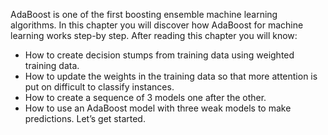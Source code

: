 AdaBoost is one of the first boosting ensemble machine learning algorithms. In this chapter you
will discover how AdaBoost for machine learning works step-by step. After reading this chapter
you will know:
- How to create decision stumps from training data using weighted training data.
- How to update the weights in the training data so that more attention is put on difficult
to classify instances.
- How to create a sequence of 3 models one after the other.
- How to use an AdaBoost model with three weak models to make predictions.
Let’s get started.